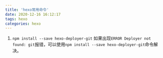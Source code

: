 ```yaml
---
title: 'hexo常用命令'
date: 2020-12-16 16:12:17
tags: hexo
categories: hexo
---
```

1. `npm install --save hexo-deployer-git`
如果出现`ERROR Deployer not found: git`报错，可以使用`npm install --save hexo-deployer-git`命令解决。



